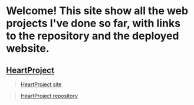 # Welcome! This site show all the web projects I've done so far, with links to the repository and the deployed website.
## <u>HeartProject</u>
> [HeartProject site](https://snowynx.github.io/HeartProject)

> [HeartProject repository](https://github.com/Snowynx/HeartProject)
